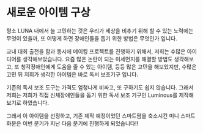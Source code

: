 # 새로운 아이템 구상

평소 LUNA 내에서 늘 고민하는 것은  우리가 세상을 비추기 위해 할 수 있는 노력에는 무엇이 있을까, 또 어떻게 하면 장애인들을 돕기 위한 방법은 무엇인가 입니다.

교내 대회 출전을 함과 동시에 메이킹 프로젝트를 진행하기 위해서, 저희는 수많은 아이디어를 생각해보았습니다. 요즘 많은 논란이 되는 미세먼지를 해결할 방법도 생각해보고, 또 청각장애인에게 도움을 줄 수 있는 아이템, 등등 많은 고민을 해보았지만, 수많은 고민 뒤 저희가 생각한 아이템은 바로 독서 보조기구 입니다. 

기존의 독서 보조 도구는 가격도 엄청나게 비싸고, 또 구하기도 쉽지 않습니다. 그래서 저희는 저희가 직접 신체장애인들을 돕기 위한 독서 보조 기구인 Luminous를 제작해 보기로 하였습니다.

그래서 이 아이템을 선정하고, 기존 제작 예정이었던 스마트팜을 축소시킨 미니 스마트화분은 이번 분기가 지난 다음 분기에 진행하게 되었습니다!!

